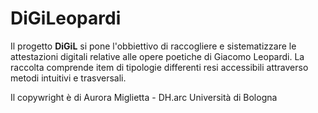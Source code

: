 # DiGiLeopardi
<p>Il progetto <strong>DiGiL</strong> si pone l'obbiettivo di raccogliere e sistematizzare le attestazioni digitali relative alle opere poetiche di Giacomo Leopardi. La raccolta comprende item di tipologie differenti resi accessibili attraverso metodi intuitivi e trasversali. 

Il copywright è di Aurora Miglietta - DH.arc Università di Bologna
